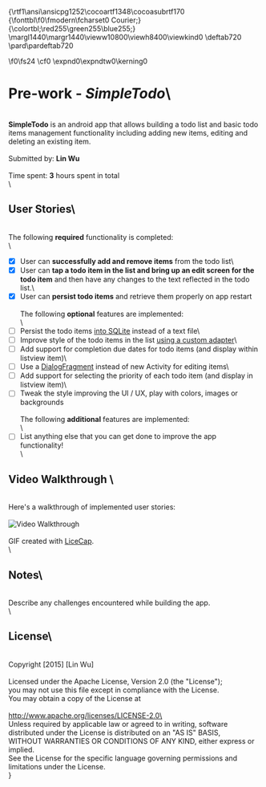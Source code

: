 {\rtf1\ansi\ansicpg1252\cocoartf1348\cocoasubrtf170
{\fonttbl\f0\fmodern\fcharset0 Courier;}
{\colortbl;\red255\green255\blue255;}
\margl1440\margr1440\vieww10800\viewh8400\viewkind0
\deftab720
\pard\pardeftab720

\f0\fs24 \cf0 \expnd0\expndtw0\kerning0
# Pre-work - *SimpleTodo*\
\
**SimpleTodo** is an android app that allows building a todo list and basic todo items management functionality including adding new items, editing and deleting an existing item.\
\
Submitted by: **Lin Wu**\
\
Time spent: **3** hours spent in total\
\
## User Stories\
\
The following **required** functionality is completed:\
\
* [x] User can **successfully add and remove items** from the todo list\
* [x] User can **tap a todo item in the list and bring up an edit screen for the todo item** and then have any changes to the text reflected in the todo list.\
* [x] User can **persist todo items** and retrieve them properly on app restart\
\
The following **optional** features are implemented:\
\
* [ ] Persist the todo items [into SQLite](http://guides.codepath.com/android/Persisting-Data-to-the-Device#sqlite) instead of a text file\
* [ ] Improve style of the todo items in the list [using a custom adapter](http://guides.codepath.com/android/Using-an-ArrayAdapter-with-ListView)\
* [ ] Add support for completion due dates for todo items (and display within listview item)\
* [ ] Use a [DialogFragment](http://guides.codepath.com/android/Using-DialogFragment) instead of new Activity for editing items\
* [ ] Add support for selecting the priority of each todo item (and display in listview item)\
* [ ] Tweak the style improving the UI / UX, play with colors, images or backgrounds\
\
The following **additional** features are implemented:\
\
* [ ] List anything else that you can get done to improve the app functionality!\
\
## Video Walkthrough \
\
Here's a walkthrough of implemented user stories:\
\
<img src='http://i.imgur.com/hl59W39.gif' title='Video Walkthrough' width='' alt='Video Walkthrough' />\
\
GIF created with [LiceCap](http://www.cockos.com/licecap/).\
\
## Notes\
\
Describe any challenges encountered while building the app.\
\
## License\
\
    Copyright [2015] [Lin Wu]\
\
    Licensed under the Apache License, Version 2.0 (the "License");\
    you may not use this file except in compliance with the License.\
    You may obtain a copy of the License at\
\
        http://www.apache.org/licenses/LICENSE-2.0\
\
    Unless required by applicable law or agreed to in writing, software\
    distributed under the License is distributed on an "AS IS" BASIS,\
    WITHOUT WARRANTIES OR CONDITIONS OF ANY KIND, either express or implied.\
    See the License for the specific language governing permissions and\
    limitations under the License.\
}